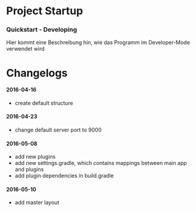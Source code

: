 # Project Startup

### Quickstart - Developing
Hier kommt eine Beschreibung hin, wie das Programm im Developer-Mode verwendet wird


# Changelogs
#### 2016-04-16
+ create default structure

#### 2016-04-23
+ change default server port to 9000

#### 2016-05-08
+ add new plugins
+ add new settings.gradle, which contains mappings between main app and plugins
+ add plugin dependencies in build.gradle

#### 2016-05-10
+ add master layout